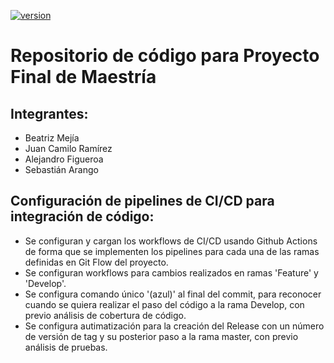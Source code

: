 [![version](https://img.shields.io/badge/version-v1.0.0-green.svg)]()

# Repositorio de código para Proyecto Final de Maestría

## Integrantes:
- Beatriz Mejía
- Juan Camilo Ramírez
- Alejandro Figueroa
- Sebastián Arango

## Configuración de pipelines de CI/CD para integración de código:
- Se configuran y cargan los workflows de CI/CD usando Github Actions de forma que se implementen los pipelines para cada una de las ramas definidas en Git Flow del proyecto.
- Se configuran workflows para cambios realizados en ramas 'Feature' y 'Develop'.
- Se configura comando único '(azul)' al final del commit, para reconocer cuando se quiera realizar el paso del código a la rama Develop, con previo análisis de cobertura de código.
- Se configura autimatización para la creación del Release con un número de versión de tag y su posterior paso a la rama master, con previo análisis de pruebas.